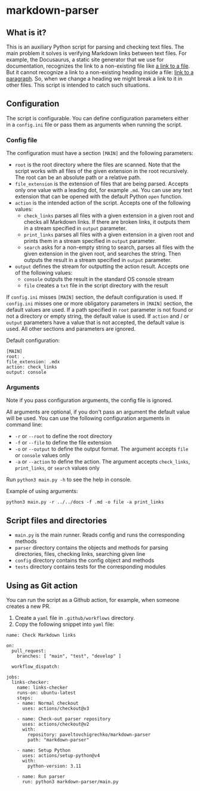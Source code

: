 # markdown-parser

## What is it? 

This is an auxiliary Python script for parsing and checking text files. The main problem it solves is verifying Markdown links between text files. For example, the Docusaurus, a static site generator that we use for documentation, recognizes the link to a non-existing file like [a link to a file](non-existing-path-to-file). But it cannot recognize a link to a non-existing heading inside a file: [link to a paragraph](existing-file#non-existing-heading). So, when we change a heading we might break a link to it in other files. This script is intended to catch such situations. 

## Configuration

The script is configurable. You can define configuration parameters either in a `config.ini` file or pass them as arguments when running the script. 

### Config file

The configuration must have a section `[MAIN]` and the following parameters:
* `root` is the root directory where the files are scanned. Note that the script works with all files of the given extension in the root recursively. The root can be an absolute path or a relative path. 
* `file_extension` is the extension of files that are being parsed. Accepts only one value with a leading dot, for example `.md`. You can use any text extension that can be opened with the default Python `open` function.
* `action` is the intended action of the script. Accepts one of the following values: 
  * `check_links` parses all files with a given extension in a given root and checks all Markdown links. If there are broken links, it outputs them in a stream specified in `output` parameter.
  * `print_links` parses all files with a given extension in a given root and prints them in a stream specified in `output` parameter.
  * `search` asks for a non-empty string to search, parses all files with the given extension in the given root, and searches the string. Then outputs the result in a stream specified in `output` parameter.
* `output` defines the stream for outputting the action result. Accepts one of the following values:
  * `console` outputs the result in the standard OS console stream
  * `file` creates a `txt` file in the script directory with the result 

If `config.ini` misses `[MAIN]` section, the default configuration is used.
If `config.ini` misses one or more obligatory parameters in `[MAIN]` section, the default values are used.
If a path specified in `root` parameter is not found or not a directory or empty string, the default value is used.
If `action` and / or `output` parameters have a value that is not accepted, the default value is used.
All other sections and parameters are ignored.

Default configuration:
```commandline
[MAIN]
root: .
file_extension: .mdx
action: check_links
output: console
```

### Arguments

Note if you pass configuration arguments, the config file is ignored.

All arguments are optional, if you don't pass an argument the default value will be used.
You can use the following configuration arguments in command line:
* `-r` or `--root` to define the root directory
* `-f` or `--file` to define the file extension
* `-o` or `--output` to define the output format. The argument accepts `file` or `console` values only
* `-a` or `--action` to define the action. The argument accepts `check_links`, `print_links`, or `search` values only

Run `python3 main.py -h` to see the help in console.

Example of using arguments:
```commandline
python3 main.py -r ../../docs -f .md -o file -a print_links
```

## Script files and directories

* `main.py` is the main runner. Reads config and runs the corresponding methods
* `parser` directory contains the objects and methods for parsing directories, files, checking links, searching given line
* `config` directory contains the config object and methods
* `tests` directory contains tests for the corresponding modules

## Using as Git action

You can run the script as a Github action, for example, when someone creates a new PR.

1. Create a `yaml` file in `.github/workflows` directory.
2. Copy the following snippet into `yaml` file:
```
name: Check Markdown links

on: 
  pull_request:    
    branches: [ "main", "test", "develop" ]

  workflow_dispatch:

jobs:
  links-checker:
    name: links-checker
    runs-on: ubuntu-latest
    steps:
    - name: Normal checkout
      uses: actions/checkout@v3
      
    - name: Check-out parser repository
      uses: actions/checkout@v2
      with:
        repository: paveltovchigrechko/markdown-parser
        path: "markdown-parser"
        
    - name: Setup Python
      uses: actions/setup-python@v4
      with:
        python-version: 3.11

    - name: Run parser
      run: python3 markdown-parser/main.py      
``` 
